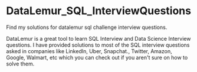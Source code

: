# DataLemur_SQL_InterviewQuestions
Find my solutions for datalemur sql challenge interview questions.

DataLemur is a great tool to learn SQL Interview and Data Science Interview questions. I have provided solutions to most of the SQL interview questions asked in companies like LinkedIn, Uber, Snapchat., Twitter, Amazon, Google, Walmart, etc which you can check out if you aren't sure on how to solve them.

